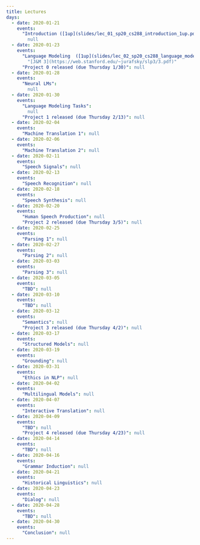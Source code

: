 ```yaml
---
title: Lectures
days:
  - date: 2020-01-21
    events:
      "Introduction ([1up](slides/lec_01_sp20_cs288_introduction_1up.pdf)) ([6up](slides/lec_01_sp20_cs288_introduction_6up.pdf))":
        null
  - date: 2020-01-23
    events:
      "Language Modeling  ([1up](slides/lec_02_sp20_cs288_language_models_1up.pdf)) ([4up](slides/lec_01_sp20_cs288_language_models_4up.pdf))":
        "[J&M 3](https://web.stanford.edu/~jurafsky/slp3/3.pdf)"
      "Project 0 released (due Thursday 1/30)": null
  - date: 2020-01-28
    events:
      "Neural LMs":
        null
  - date: 2020-01-30
    events:
      "Language Modeling Tasks":
        null
      "Project 1 released (due Thursday 2/13)": null
  - date: 2020-02-04
    events:
      "Machine Translation 1": null
  - date: 2020-02-06
    events:
      "Machine Translation 2": null
  - date: 2020-02-11
    events:
      "Speech Signals": null
  - date: 2020-02-13
    events:
      "Speech Recognition": null
  - date: 2020-02-18
    events:
      "Speech Synthesis": null
  - date: 2020-02-20
    events:
      "Human Speech Production": null
      "Project 2 released (due Thursday 3/5)": null
  - date: 2020-02-25
    events:
      "Parsing 1": null
  - date: 2020-02-27
    events:
      "Parsing 2": null
  - date: 2020-03-03
    events:
      "Parsing 3": null
  - date: 2020-03-05
    events:
      "TBD": null
  - date: 2020-03-10
    events:
      "TBD": null
  - date: 2020-03-12
    events:
      "Semantics": null
      "Project 3 released (due Thursday 4/2)": null
  - date: 2020-03-17
    events:
      "Structured Models": null
  - date: 2020-03-19
    events:
      "Grounding": null
  - date: 2020-03-31
    events:
      "Ethics in NLP": null
  - date: 2020-04-02
    events:
      "Multilingual Models": null
  - date: 2020-04-07
    events:
      "Interactive Translation": null
  - date: 2020-04-09
    events:
      "TBD": null
      "Project 4 released (due Thursday 4/23)": null
  - date: 2020-04-14
    events:
      "TBD": null
  - date: 2020-04-16
    events:
      "Grammar Induction": null
  - date: 2020-04-21
    events:
      "Historical Linguistics": null
  - date: 2020-04-23
    events:
      "Dialog": null
  - date: 2020-04-28
    events:
      "TBD": null
  - date: 2020-04-30
    events:
      "Conclusion": null
---
```

